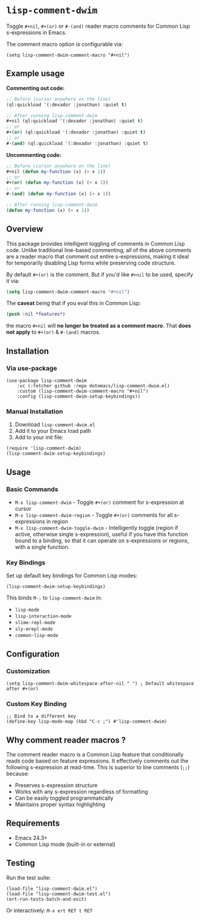 # `lisp-comment-dwim`

Toggle `#+nil`, `#+(or)` or `#-(and)` reader macro comments for Common
Lisp s-expressions in Emacs.

The comment macro option is configurable via:

```emacs-lisp
(setq lisp-comment-dwim-comment-macro "#+nil")
```

## Example usage

**Commenting out code:**
```lisp
;; Before (cursor anywhere on the line)
(ql:quickload '(:dexador :jonathan) :quiet t)

;; After running lisp-comment-dwim
#+nil (ql:quickload '(:dexador :jonathan) :quiet t)
;; or
#+(or) (ql:quickload '(:dexador :jonathan) :quiet t)
;; or
#-(and) (ql:quickload '(:dexador :jonathan) :quiet t)
```
**Uncommenting code:**
```lisp
;; Before (cursor anywhere on the line)
#+nil (defun my-function (x) (+ x 1))
;; or
#+(or) (defun my-function (x) (+ x 1))
;; or
#-(and) (defun my-function (x) (+ x 1))

;; After running lisp-comment-dwim
(defun my-function (x) (+ x 1))
```

## Overview

This package provides intelligent toggling of comments in Common Lisp
code. Unlike traditional line-based commenting, all of the above
comments are a reader macro that comment out entire s-expressions,
making it ideal for temporarily disabling Lisp forms while preserving
code structure.

By default `#+(or)` is the comment. But if you'd like `#+nil` to be
used, specify it via:

```lisp
(setq lisp-comment-dwim-comment-macro "#+nil")
```

The **caveat** being that if you eval this in Common Lisp:

```lisp
(push :nil *features*)
```

the macro `#+nil` will **no longer be treated as a comment
macro**. That **does not apply** to `#+(or)` & `#-(and)` macros.


## Installation

### Via use-package

```elisp
(use-package lisp-comment-dwim
    :vc (:fetcher github :repo dotemacs/lisp-comment-dwim.el)
    :custom (lisp-comment-dwim-comment-macro "#+nil")
    :config (lisp-comment-dwim-setup-keybindings))
```

### Manual Installation

1. Download `lisp-comment-dwim.el`
2. Add it to your Emacs load path
3. Add to your init file:

```elisp
(require 'lisp-comment-dwim)
(lisp-comment-dwim-setup-keybindings)
```

## Usage

### Basic Commands

- `M-x lisp-comment-dwim` - Toggle `#+(or)` comment for s-expression at
  cursor
- `M-x lisp-comment-dwim-region` - Toggle `#+(or)` comments for all
  s-expressions in region
- `M-x lisp-comment-dwim-toggle-dwim` - Intelligently toggle (region
  if active, otherwise single s-expression), useful if you have this
  function bound to a binding, so that it can operate on s-expressions
  or regions, with a single function.

### Key Bindings

Set up default key bindings for Common Lisp modes:

```elisp
(lisp-comment-dwim-setup-keybindings)
```

This binds `M-;` to `lisp-comment-dwim` in:
- `lisp-mode`
- `lisp-interaction-mode`
- `slime-repl-mode`
- `sly-mrepl-mode`
- `common-lisp-mode`


## Configuration

### Customization

```elisp
(setq lisp-comment-dwim-whitespace-after-nil " ") ; Default whitespace after #+(or)
```

### Custom Key Binding

```elisp
;; Bind to a different key
(define-key lisp-mode-map (kbd "C-c ;") #'lisp-comment-dwim)
```

## Why comment reader macros ?

The comment reader macro is a Common Lisp feature that conditionally
reads code based on feature expressions. It effectively comments out
the following s-expression at read-time. This is superior to line
comments (`;;`) because:

- Preserves s-expression structure
- Works with any s-expression regardless of formatting
- Can be easily toggled programmatically
- Maintains proper syntax highlighting

## Requirements

- Emacs 24.3+
- Common Lisp mode (built-in or external)

## Testing

Run the test suite:

```elisp
(load-file "lisp-comment-dwim.el")
(load-file "lisp-comment-dwim-test.el")
(ert-run-tests-batch-and-exit)
```

Or interactively: `M-x ert RET t RET`
